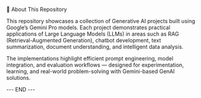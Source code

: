 🧠 About This Repository

This repository showcases a collection of Generative AI projects built using Google’s Gemini Pro models.
Each project demonstrates practical applications of Large Language Models (LLMs) in areas such as RAG (Retrieval-Augmented Generation), chatbot development, text summarization, document understanding, and intelligent data analysis.

The implementations highlight efficient prompt engineering, model integration, and evaluation workflows — designed for experimentation, learning, and real-world problem-solving with Gemini-based GenAI solutions.

--- END --- 


